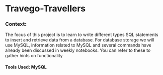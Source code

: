 # Travego-Travellers

### Context:
The focus of this project is to learn to write different types SQL statements to insert and retrieve data from a database. For database storage we will use MySQL, information related to MySQL and several commands have already been discussed in weekly notebooks. You can refer to these to gather hints on functionality

#### Tools Used: MySQL
